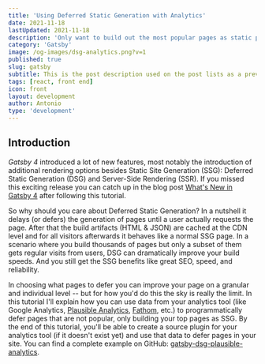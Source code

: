 ```yaml
---
title: 'Using Deferred Static Generation with Analytics'
date: 2021-11-18
lastUpdated: 2021-11-18
description: 'Only want to build out the most popular pages as static pages? No problem, you can use your analytics tool to control the usage of Deferred Static Generation in Gatsby.'
category: 'Gatsby'
image: /og-images/dsg-analytics.png?v=1
published: true
slug: gatsby
subtitle: This is the post description used on the post lists as a preview of the content.
tags: [react, front end]
icon: front
layout: development
author: Antonio
type: 'development'
---
```


## Introduction

_Gatsby 4_ introduced a lot of new features, most notably the introduction of additional rendering options besides Static Site Generation (SSG): Deferred Static Generation (DSG) and Server-Side Rendering (SSR). If you missed this exciting release you can catch up in the blog post [What's New in Gatsby 4](https://www.gatsbyjs.com/blog/whats-new-in-gatsby-4/) after following this tutorial.

So why should you care about Deferred Static Generation? In a nutshell it delays (or defers) the generation of pages until a user actually requests the page. After that the build artifacts (HTML & JSON) are cached at the CDN level and for all visitors afterwards it behaves like a normal SSG page. In a scenario where you build thousands of pages but only a subset of them gets regular visits from users, DSG can dramatically improve your build speeds. And you still get the SSG benefits like great SEO, speed, and reliability.

In choosing what pages to defer you can improve your page on a granular and individual level -- but for how you'd do this the sky is really the limit. In this tutorial I'll explain how you can use data from your analytics tool (like Google Analytics, [Plausible Analytics](https://plausible.io), [Fathom](https://usefathom.com/), etc.) to programmatically defer pages that are not popular, only building your top pages as SSG. By the end of this tutorial, you'll be able to create a source plugin for your analytics tool (if it doesn't exist yet) and use that data to defer pages in your site. You can find a complete example on GitHub: [gatsby-dsg-plausible-analytics](https://github.com/LekoArts/gatsby-dsg-plausible-analytics).

<!-- <Alert status="info" title="Prerequisites">

If you want to follow this tutorial step-by-step you'll need to have a couple of accounts for the online platforms in this guide. You need to have a [Gatsby Cloud account](https://www.gatsbyjs.com/dashboard/signup/) and an account on GitHub or GitLab. Since I'm personally a big fan of [Plausible Analytics](https://plausible.io) it'll be used in this tutorial. You can't create a free account there (but start a 30 day trial), so if you need something free you can use Google Analytics.

If you haven't set up your development environment yet, you can follow [Part 0 of the official Gatsby tutorial](https://www.gatsbyjs.com/docs/tutorial/part-0/) to do so.

Lastly, you should already have a Gatsby site locally or on GitHub/GitLab that you can work with and connect to Gatsby Cloud.

</Alert>

## Conceptual Guide

Before I begin to explain the actual steps you need to take, let me take a step back and explain the concept on a high-level. The problem statement is: You can mark pages as deferred, but what should be the differentiator? And one (of probably many) solutions is to take the data of your analytics tool via their API and use that to mark the pages.

So in short:

1. Pull data from analytics tool via their API.
1. Use a common but unique identificator (e.g. the URL of the page) to connect the analytics data to each page node to allow a direct comparison.
1. Mark a page as deferred if it's not one of your top pages using the `defer` key in `createPage` action.

## Adding Analytics to Your Site

**Already have your analytics tool set up on your site? Then you can skip this step.**

Use [gatsby-plugin-plausible](https://www.gatsbyjs.com/plugins/gatsby-plugin-plausible/) to add the necessary tracking script to your site.

```shell
npm install gatsby-plugin-plausible
```

Add the plugin to your `gatsby-config.js` and provide the necessary `domain` option.

```js title=gatsby-config.js
module.exports = {
  plugins: [
    {
      resolve: `gatsby-plugin-plausible`,
      options: {
        // The "domain" is what you chose as an identifier and what comes up in the URL:
        // https://plausible.io/<domain>
        domain: `gatsby-dsg-example`,
      },
    },
  ],
};
```

Be sure to commit and push your change so that the tracking goes live and you can gather some data. If you don't have many visitors yet you can also click around with a couple of devices of your own to generate some data 😋

<Collapsible summary={<em>Not using Plausible Analytics?</em>}>

If you're not using Plausible or don't want to, you can use different plugins to add your analytics tool to your site. For example:

- [gatsby-plugin-google-gtag](https://www.gatsbyjs.com/plugins/gatsby-plugin-google-gtag/)
- [Fathom](https://usefathom.com/docs/integrations/gatsby)

Or use the [plugin library](https://www.gatsbyjs.com/plugins) to find the fitting plugin.

</Collapsible>

## Deploying to Gatsby Cloud

**Already use Gatsby Cloud to build & host your site? Then you can skip this step.**

1. Go to your [Gatsby Cloud Dashboard](https://www.gatsbyjs.com/dashboard/) and click the _Add a site_ button.
1. Import your project from GitHub and select the project you worked on until now.
1. For now you can leave the sections about integrations and environment variables empty. Later you'll need to fill out the environment variables for the local plugin.
1. Finish the wizard by pressing _Create site_.

<Collapsible summary={<em>Want a more detailed walkthrough?</em>}>

No problem! Part 1 of the official Gatsby tutorial has you covered. The guide [Create and Deploy Your First Gatsby Site](https://www.gatsbyjs.com/docs/tutorial/part-1/) walks you through the creation of a Gatsby site itself and then the deployment to Gatsby Cloud. It uses GitHub to host the code of your site.

</Collapsible>

## Creating A Source Plugin

So you've added analytics to your site, gathered some data, and deployed the site to Gatsby Cloud. The Plausible dashboard might look something like this:

![Overview of the Plausible Dashboard. Below the navigation with the logo, a big line chart shows the number of visitors over the timespan of 30 days. Additional information also shows the count of unique visitors, total pageviews, bounce rate, and visit duration. Below the line chart there are two boxes named "Top Sources" and "Top Pages". The "Top Pages" box lists and sorts the pages by visitor count. It shows that the "/", "/another-popular-post", "/super-popular-post" are the top 3 posts.](./plausible-dashboard.jpg)

The information from the _Top Pages_ box is what you'll need to access. And you can do that through Plausible's API. The [Stats API Reference documentation](https://plausible.io/docs/stats-api) explains how and we'll get back to the details there later. But first, go to [plausible.io/settings](https://plausible.io/settings) and obtain an API key. Save it inside an `.env` file in the root of your project with `PLAUSIBLE_API_KEY=your-key`.

<Collapsible summary={<em>Not using Plausible Analytics?</em>}>

While you won't be able to copy/paste the results of each step, you can still follow them. The API endpoint or authentication might be different, or the shape of the result in a slightly different form. But the general idea is the same:

1. Go to your analytics tool's API documentation and check if you need to authenticate requests with them and how. Obtain that authentication then and save it e.g. inside an `.env` file
1. Request the specific API endpoint to get the top pages of your site
1. Create GraphQL nodes with the result

For Google Analytics there's even an existing plugin called [gatsby-source-google-analytics-reporting-api](https://www.gatsbyjs.com/plugins/gatsby-source-google-analytics-reporting-api/). For reference, you can also check out the [Creating a Source Plugin](https://www.gatsbyjs.com/docs/how-to/plugins-and-themes/creating-a-source-plugin/) guide from Gatsby.

</Collapsible>

### Local Plugin

Instead of placing the logic for Plausible inside your `gatsby-node.js` file at the root of your repository, you should create a [local plugin](https://www.gatsbyjs.com/docs/creating-a-local-plugin/) instead. This way your own "gatsby-source-plausible" is easily reusable across your projects.

Start by creating the folder structure `/plugins/gatsby-source-plausible` and create both a `package.json` and `gatsby-node.js` inside it.

```
/your-gatsby-site
└── gatsby-config.js
└── /src
└── /plugins
    └── /gatsby-source-plausible
        |── gatsby-node.js
        └── package.json
```

For the `package.json` use the following contents:

```json title=plugins/gatsby-source-plausible/package.json
{
  "name": "gatsby-source-plausible",
  "version": "1.0.0",
  "main": "index.js",
  "license": "MIT",
  "dependencies": {
    "node-fetch": "^2.6.6"
  }
}
```

Go into `plugins/gatsby-source-plausible` and run `npm install` to install `node-fetch`.

<Alert status="warning" title="node-fetch">

Be sure to only install `node-fetch@cjs` / `node-fetch@^2.0.0` as v3 of `node-fetch` is ESM-only. At the time of writing this guide Gatsby doesn't support handling ESM-only dependencies yet.

</Alert>

Lastly, create some boilerplate code inside `gatsby-node.js` for the next step:

```js title=plugins/gatsby-source-plausible/gatsby-node.js
const fetch = require('node-fetch');
const POST_NODE_TYPE = `PlausibleTopPage`;

exports.sourceNodes = async (
  { actions, createNodeId, createContentDigest },
  { siteId, apiKey }
) => {
  const { createNode } = actions;
};
```

### Retrieving Data & Creating Nodes

The [Plausible Stats API Reference](https://plausible.io/docs/stats-api) explains the `/api/v1/stats/breakdown` endpoint and already has an example for "Top Pages" [further below](https://plausible.io/docs/stats-api#top-pages):

```shell
curl https://plausible.io/api/v1/stats/breakdown?site_id=$SITE_ID&period=6mo&property=event:page&limit=5
  -H "Authorization: Bearer ${TOKEN}"
```

Here, for a period of 6 months the top 5 pages are returned for the given site id. By default, the `limit` is 100. Translating that `curl` command into the shape of `node-fetch` looks something like this:

```js title=plugins/gatsby-source-plausible/gatsby-node.js {3,11-16}
const fetch = require('node-fetch');
const POST_NODE_TYPE = `PlausibleTopPage`;
const API_ENDPOINT = `https://plausible.io/api/v1/stats/breakdown`;

exports.sourceNodes = async (
  { actions, createNodeId, createContentDigest },
  { siteId, apiKey }
) => {
  const { createNode } = actions;

  const API_URL = `${API_ENDPOINT}?site_id=${siteId}&period=6mo&property=event:page`;

  const response = await fetch(API_URL, {
    headers: { Authorization: `Bearer ${apiKey}` },
  });
  const body = await response.json();
};
```

The `siteId` and `apiKey` in the second argument of the `sourceNodes` function are plugin options that get passed through when you set them inside `gatsby-config.js`. The constructed `API_URL` endpoint is the same as Plausible's example except for the removal of the `limit` param.

To authenticate your request to Plausible you set an `Authorization` header in the request using the bearer token method ([What is a Bearer Token?](https://swagger.io/docs/specification/authentication/bearer-authentication/)). As `response` is only a Response stream, you need to use `.json()` to read it to completion and to get data you can actually work with.

All that is left now is to actually create GraphQL nodes from the API response! Use [`createNode`](https://www.gatsbyjs.com/docs/reference/config-files/actions#createNode) to loop over the response and create nodes. In the next step you'll then be able to query `allPlausibleTopPage`. The complete `gatsby-node.js` file:

```js title=plugins/gatsby-source-plausible/gatsby-node.js {18-31}
const fetch = require('node-fetch');
const POST_NODE_TYPE = `PlausibleTopPage`;
const API_ENDPOINT = `https://plausible.io/api/v1/stats/breakdown`;

exports.sourceNodes = async (
  { actions, createNodeId, createContentDigest },
  { siteId, apiKey }
) => {
  const { createNode } = actions;

  const API_URL = `${API_ENDPOINT}?site_id=${siteId}&period=6mo&property=event:page`;

  const response = await fetch(API_URL, {
    headers: { Authorization: `Bearer ${apiKey}` },
  });
  const body = await response.json();

  body.results.forEach((page) => {
    createNode({
      id: createNodeId(`${POST_NODE_TYPE}-${page.page}`),
      slug: page.page,
      visitors: page.visitors,
      parent: null,
      children: [],
      internal: {
        type: POST_NODE_TYPE,
        content: JSON.stringify(page),
        contentDigest: createContentDigest(page),
      },
    });
  });
};
```

Each node needs a unique `id` and by using the helper function `createNodeId` you're ensuring that's the case. `slug` and `visitors` will be queryable later, the keys on `internal` help Gatsby to correctly track and garbage collect nodes.

### Using GraphiQL

Congrats, you wrote a source plugin! Time to test it out and see if it all works. Before you can start the development server, you first need to add your newly created local plugin to `gatsby-config.js`. When using `.env` files you'll also need to initialize `dotenv`. You saved the `PLAUSIBLE_API_KEY` earlier in an `.env` file, and the `siteId` is the same thing as the `domain` for `gatsby-plugin-plausible`.

```js title=gatsby-config.js {1,7-13}
require('dotenv').config();

module.exports = {
  // Rest of your gatsby-config.js...
  plugins: [
    // Rest of your plugins...
    {
      resolve: 'gatsby-source-plausible',
      options: {
        apiKey: process.env.PLAUSIBLE_API_KEY,
        siteId: `gatsby-dsg-example`,
      },
    },
  ],
};
```

<Alert status="warning" title="Add environment variable in Gatsby Cloud">

Don't forget to also set `PLAUSIBLE_API_KEY` inside Gatsby Cloud as an environment variable. Otherwise the plugin won't be able to pull the information from Plausible's API. Go to your **Site Settings** and in the **Environment Variables** card you can add the key.

</Alert>

Now, in the root of your project start the development server with `gatsby develop` and go to `http://localhost:8000/___graphql` and run the following query:

```graphql
query MyQuery {
  allPlausibleTopPage {
    nodes {
      slug
      visitors
    }
  }
}
```

If everything went well you should see something like this:

![A screenshot of the GraphiQL interface in a web browser. It has three main sections: The Explorer, Query Editor, and Result Window. The Query Editor queries for "allPlausibleTopPage" and in the Result Window an array of objects is returned with the slug and visitors for each page.](./graphiql-result.png)

Now it's time for you to interpret the data you see. In this instance the index page and three more pages have the most views by some margin. You might see something similar: The index page & a cohort of pages with the most views, then a noticeable gap, and the rest of the pages. Depending on this metric you should now decide how many pages from that top pages you want to mark as SSG. (For the sake of this tutorial three will be chosen).

## Deferring Low-Traffic Pages

You're nearly there! The last piece of this puzzle is to use the data you get from `allPlausibleTopPage` in your page creation logic inside `gatsby-node.js` of the project. Stop the development server (if you haven't already) and go to your `gatsby-node.js` file at the root of your project (not the `gatsby-node.js` of the plugin). You should have something similar:

```js title=gatsby-node.js
const templatePath = require.resolve(`./src/templates/blog-post.jsx`);

exports.createPages = async ({ graphql, actions }) => {
  const { createPage } = actions;

  const result = await graphql(`
    {
      posts: allMarkdownRemark {
        nodes {
          frontmatter {
            slug
          }
        }
      }
    }
  `);

  result.data.posts.nodes.forEach((post) => {
    const slug = post.frontmatter.slug;
    createPage({
      path: slug,
      component: templatePath,
      context: {
        slug: slug,
      },
    });
  });
};
```

Querying data (in this case markdown) and creating pages through the `createPage` action. A pretty typical `createPages` API call. Extend the GraphQL call with the `allPlausibleTopPage` type:

```graphql
{
  # + Your existing queries
  plausible: allPlausibleTopPage(
    sort: { fields: visitors, order: DESC }
    filter: { slug: { ne: "/" } }
    limit: 3
  ) {
    nodes {
      slug
    }
  }
}
```

And this now really shows the power of Gatsby's GraphQL data layer and the query options you have with it:

- `sort`: The result is filtered by `visitors` in a descending order, so the pages with the most visitors are at the top
- `filter`: Filter out the index page as we don't want to defer it
- `limit`: Only return 3 items

The result will be an array of objects with the `slug` key. For easier comparison you should convert it to an array just containing the slugs. Lastly, you'll be comparing the slug from `allPlausibleTopPage` with the current page `post.frontmatter.slug` to set the `defer` key on the `createPage` call.

The complete `gatsby-node.js` looks something like this:

```js title=gatsby-node.js {15-23,27,30-31,38}
const templatePath = require.resolve(`./src/templates/blog-post.jsx`);

exports.createPages = async ({ graphql, actions }) => {
  const { createPage } = actions;

  const result = await graphql(`
    {
      posts: allMarkdownRemark {
        nodes {
          frontmatter {
            slug
          }
        }
      }
      plausible: allPlausibleTopPage(
        sort: { fields: visitors, order: DESC }
        filter: { slug: { ne: "/" } }
        limit: 3
      ) {
        nodes {
          slug
        }
      }
    }
  `);

  const plausibleTopPages = result.data.plausible.nodes.map(
    (page) => page.slug
  );

  result.data.posts.nodes.forEach((post) => {
    const slug = post.frontmatter.slug;
    const isTopPage = plausibleTopPages.includes(slug);
    createPage({
      path: slug,
      component: templatePath,
      context: {
        slug: slug,
      },
      defer: !isTopPage,
    });
  });
};
```

As at the time of writing this, DSG is not run in `gatsby develop` you'll need to run `gatsby build` and `gatsby serve` to see it in action now!

You can check if it worked by looking at the build output at the end of `gatsby build`:

```shell
┌ src/templates/blog-post.jsx
│ ├   /popular-article/
│ ├   ...2 more pages available
│ ├ D /my-first-post/
│ └ D ...2 more pages available
└ src/pages/index.jsx
  └   /

  ╭────────────────────────────────────────────────────────────────╮
  │   (SSG) Generated at build time                                │
  │ D (DSG) Deferred static generation - page generated at runtime │
  │ ∞ (SSR) Server-side renders at runtime (uses getServerData)    │
  │ λ (Function) Gatsby function                                   │
  ╰────────────────────────────────────────────────────────────────╯
```

So as expected, the index page is SSG, and three posts are marked as DSG (and the correct ones). Great! 🎉 Time to see in action on Gatsby Cloud. Commit your changes and push it to trigger a build on Gatsby Cloud (if you work on a feature branch you'll need to open a PR to trigger a build).

Go to some pages that are marked as deferred. The first request might take a bit longer, after that the requests to other DSG pages should be fast.

You can also see it working in Gatsby Cloud directly. For this, go to the detailed view of a build and go to the _SSR logs_ tab. There you'll see each invocation of a DSG/SSR page.

![Screenshot of a view inside Gatsby Cloud. This page shows the details of a specific build. From top to bottom: Commit message and current deploy URL, information about how long the build & deploy took and that it was published to Gatsby Hosting. Then a little diagram which pages are SSR, DSG, or SSG. Lastly, a tab overview with the tabs Logs, Raw Logs, SSR logs, and Functions. The screenshot shows the SSR logs. They show activity when a page is requested and say that pages are rendered with the DSG rendering strategy.](./gatsby-cloud-ssr-logs.jpg)

## Next Steps

Congrats, you programmatically deferred low-traffic pages using data from your analytics tool! Now it's your task to further personalize which pages to defer and what indicators to use. Maybe use the realtime visitors of a page or filter by specific campaigns you're running.

I hope this also sparked your imagination of what other data sources and methods you could use to programmatically use Deferred Static Generation. Did you build something cool with Deferred Static Generation? Let me know on Twitter at [lekoarts_de](https://www.twitter.com/lekoarts_de)! -->
